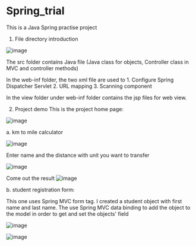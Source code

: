 # Spring_trial
This is a Java Spring practise project

1. File directory introduction

![image](https://user-images.githubusercontent.com/30871262/43494411-a53f55f0-9500-11e8-98c1-f1ceb52ca930.png)

The src folder contains Java file (Java class for objects, Controller class in MVC and controller methods)

In the web-inf folder, the two xml file are used to 1.	Configure Spring Dispatcher Servlet 2.	URL mapping 3.	Scanning component

In the view folder under web-inf folder contains the jsp files for web view.

2. Project demo
This is the project home page:

![image](https://user-images.githubusercontent.com/30871262/43495176-8da016ec-9504-11e8-8ba1-fe0b8d996334.png)

a. km to mile calculator

![image](https://user-images.githubusercontent.com/30871262/43495221-ca7bbfbc-9504-11e8-9500-1e51e85fc367.png)

Enter name and the distance with unit you want to transfer

![image](https://user-images.githubusercontent.com/30871262/43495256-f65cabbe-9504-11e8-9507-208c6b59d7a2.png)

Come out the result
![image](https://user-images.githubusercontent.com/30871262/43495265-057c66b6-9505-11e8-91a4-177cab2ec5bf.png)

b. student registration form:

This one uses Spring MVC form tag. I created a student object with first name and last name. The use Spring MVC data binding to add the object to the model in order to get and set the objects' field

![image](https://user-images.githubusercontent.com/30871262/43495755-e9361706-9507-11e8-83e2-02174307551a.png)

![image](https://user-images.githubusercontent.com/30871262/43495795-0f686e06-9508-11e8-8f87-8d31f6780cfe.png)

